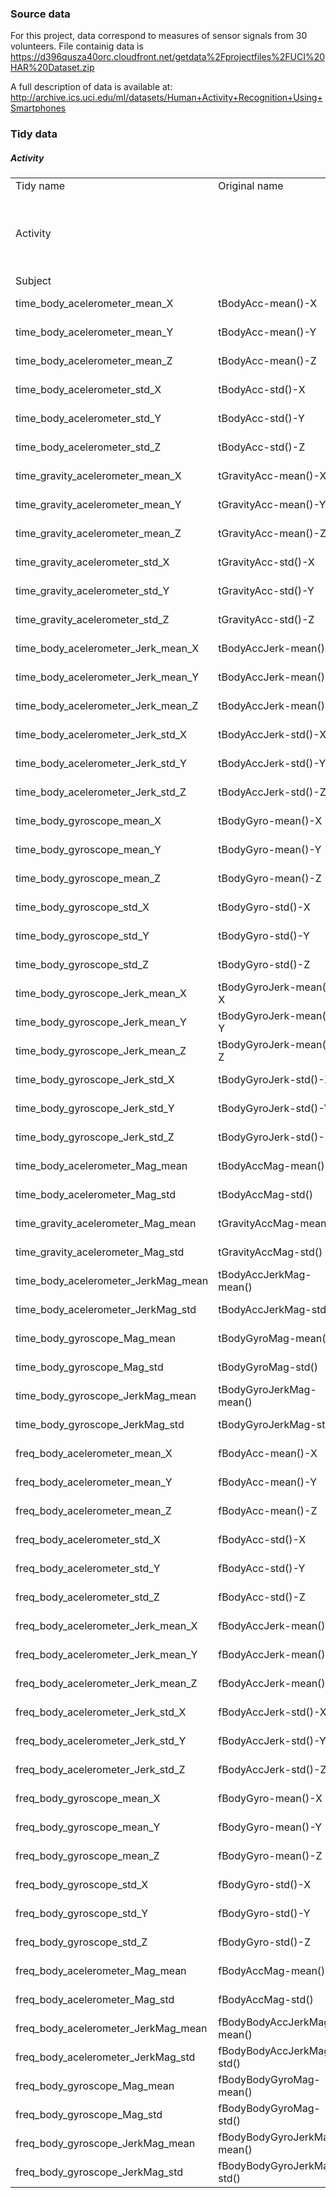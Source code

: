 
### Source data
For this project, data correspond to measures of sensor signals from 30 volunteers.  File containig data is
https://d396qusza40orc.cloudfront.net/getdata%2Fprojectfiles%2FUCI%20HAR%20Dataset.zip 

A full description of data is available at:
http://archive.ics.uci.edu/ml/datasets/Human+Activity+Recognition+Using+Smartphones 

### Tidy data
##### Activity



<table>
<tr>	<td>	Tidy name	</td><td>	Original name	</td><td>	Values	</td></tr>
<tr>	<td>	Activity	</td><td>		</td><td>	"Activity performed:  WALKING, WALKING_UPSTAIRS, WALKING_DOWNSTAIRS, SITTING, STANDING, LAYING
"	</td></tr>
<tr>	<td>	Subject	</td><td>		</td><td>	Integer form 1 to 3	</td></tr>
<tr>	<td>	time_body_acelerometer_mean_X	</td><td>	tBodyAcc-mean()-X	</td><td>	Average for the column. Double	</td></tr>
<tr>	<td>	time_body_acelerometer_mean_Y	</td><td>	tBodyAcc-mean()-Y	</td><td>	Average for the column. Double	</td></tr>
<tr>	<td>	time_body_acelerometer_mean_Z	</td><td>	tBodyAcc-mean()-Z	</td><td>	Average for the column. Double	</td></tr>
<tr>	<td>	time_body_acelerometer_std_X	</td><td>	tBodyAcc-std()-X	</td><td>	Average for the column. Double	</td></tr>
<tr>	<td>	time_body_acelerometer_std_Y	</td><td>	tBodyAcc-std()-Y	</td><td>	Average for the column. Double	</td></tr>
<tr>	<td>	time_body_acelerometer_std_Z	</td><td>	tBodyAcc-std()-Z	</td><td>	Average for the column. Double	</td></tr>
<tr>	<td>	time_gravity_acelerometer_mean_X	</td><td>	tGravityAcc-mean()-X	</td><td>	Average for the column. Double	</td></tr>
<tr>	<td>	time_gravity_acelerometer_mean_Y	</td><td>	tGravityAcc-mean()-Y	</td><td>	Average for the column. Double	</td></tr>
<tr>	<td>	time_gravity_acelerometer_mean_Z	</td><td>	tGravityAcc-mean()-Z	</td><td>	Average for the column. Double	</td></tr>
<tr>	<td>	time_gravity_acelerometer_std_X	</td><td>	tGravityAcc-std()-X	</td><td>	Average for the column. Double	</td></tr>
<tr>	<td>	time_gravity_acelerometer_std_Y	</td><td>	tGravityAcc-std()-Y	</td><td>	Average for the column. Double	</td></tr>
<tr>	<td>	time_gravity_acelerometer_std_Z	</td><td>	tGravityAcc-std()-Z	</td><td>	Average for the column. Double	</td></tr>
<tr>	<td>	time_body_acelerometer_Jerk_mean_X	</td><td>	tBodyAccJerk-mean()-X	</td><td>	Average for the column. Double	</td></tr>
<tr>	<td>	time_body_acelerometer_Jerk_mean_Y	</td><td>	tBodyAccJerk-mean()-Y	</td><td>	Average for the column. Double	</td></tr>
<tr>	<td>	time_body_acelerometer_Jerk_mean_Z	</td><td>	tBodyAccJerk-mean()-Z	</td><td>	Average for the column. Double	</td></tr>
<tr>	<td>	time_body_acelerometer_Jerk_std_X	</td><td>	tBodyAccJerk-std()-X	</td><td>	Average for the column. Double	</td></tr>
<tr>	<td>	time_body_acelerometer_Jerk_std_Y	</td><td>	tBodyAccJerk-std()-Y	</td><td>	Average for the column. Double	</td></tr>
<tr>	<td>	time_body_acelerometer_Jerk_std_Z	</td><td>	tBodyAccJerk-std()-Z	</td><td>	Average for the column. Double	</td></tr>
<tr>	<td>	time_body_gyroscope_mean_X	</td><td>	tBodyGyro-mean()-X	</td><td>	Average for the column. Double	</td></tr>
<tr>	<td>	time_body_gyroscope_mean_Y	</td><td>	tBodyGyro-mean()-Y	</td><td>	Average for the column. Double	</td></tr>
<tr>	<td>	time_body_gyroscope_mean_Z	</td><td>	tBodyGyro-mean()-Z	</td><td>	Average for the column. Double	</td></tr>
<tr>	<td>	time_body_gyroscope_std_X	</td><td>	tBodyGyro-std()-X	</td><td>	Average for the column. Double	</td></tr>
<tr>	<td>	time_body_gyroscope_std_Y	</td><td>	tBodyGyro-std()-Y	</td><td>	Average for the column. Double	</td></tr>
<tr>	<td>	time_body_gyroscope_std_Z	</td><td>	tBodyGyro-std()-Z	</td><td>	Average for the column. Double	</td></tr>
<tr>	<td>	time_body_gyroscope_Jerk_mean_X	</td><td>	tBodyGyroJerk-mean()-X	</td><td>	Average for the column. Double	</td></tr>
<tr>	<td>	time_body_gyroscope_Jerk_mean_Y	</td><td>	tBodyGyroJerk-mean()-Y	</td><td>	Average for the column. Double	</td></tr>
<tr>	<td>	time_body_gyroscope_Jerk_mean_Z	</td><td>	tBodyGyroJerk-mean()-Z	</td><td>	Average for the column. Double	</td></tr>
<tr>	<td>	time_body_gyroscope_Jerk_std_X	</td><td>	tBodyGyroJerk-std()-X	</td><td>	Average for the column. Double	</td></tr>
<tr>	<td>	time_body_gyroscope_Jerk_std_Y	</td><td>	tBodyGyroJerk-std()-Y	</td><td>	Average for the column. Double	</td></tr>
<tr>	<td>	time_body_gyroscope_Jerk_std_Z	</td><td>	tBodyGyroJerk-std()-Z	</td><td>	Average for the column. Double	</td></tr>
<tr>	<td>	time_body_acelerometer_Mag_mean	</td><td>	tBodyAccMag-mean()	</td><td>	Average for the column. Double	</td></tr>
<tr>	<td>	time_body_acelerometer_Mag_std	</td><td>	tBodyAccMag-std()	</td><td>	Average for the column. Double	</td></tr>
<tr>	<td>	time_gravity_acelerometer_Mag_mean	</td><td>	tGravityAccMag-mean()	</td><td>	Average for the column. Double	</td></tr>
<tr>	<td>	time_gravity_acelerometer_Mag_std	</td><td>	tGravityAccMag-std()	</td><td>	Average for the column. Double	</td></tr>
<tr>	<td>	time_body_acelerometer_JerkMag_mean	</td><td>	tBodyAccJerkMag-mean()	</td><td>	Average for the column. Double	</td></tr>
<tr>	<td>	time_body_acelerometer_JerkMag_std	</td><td>	tBodyAccJerkMag-std()	</td><td>	Average for the column. Double	</td></tr>
<tr>	<td>	time_body_gyroscope_Mag_mean	</td><td>	tBodyGyroMag-mean()	</td><td>	Average for the column. Double	</td></tr>
<tr>	<td>	time_body_gyroscope_Mag_std	</td><td>	tBodyGyroMag-std()	</td><td>	Average for the column. Double	</td></tr>
<tr>	<td>	time_body_gyroscope_JerkMag_mean	</td><td>	tBodyGyroJerkMag-mean()	</td><td>	Average for the column. Double	</td></tr>
<tr>	<td>	time_body_gyroscope_JerkMag_std	</td><td>	tBodyGyroJerkMag-std()	</td><td>	Average for the column. Double	</td></tr>
<tr>	<td>	freq_body_acelerometer_mean_X	</td><td>	fBodyAcc-mean()-X	</td><td>	Average for the column. Double	</td></tr>
<tr>	<td>	freq_body_acelerometer_mean_Y	</td><td>	fBodyAcc-mean()-Y	</td><td>	Average for the column. Double	</td></tr>
<tr>	<td>	freq_body_acelerometer_mean_Z	</td><td>	fBodyAcc-mean()-Z	</td><td>	Average for the column. Double	</td></tr>
<tr>	<td>	freq_body_acelerometer_std_X	</td><td>	fBodyAcc-std()-X	</td><td>	Average for the column. Double	</td></tr>
<tr>	<td>	freq_body_acelerometer_std_Y	</td><td>	fBodyAcc-std()-Y	</td><td>	Average for the column. Double	</td></tr>
<tr>	<td>	freq_body_acelerometer_std_Z	</td><td>	fBodyAcc-std()-Z	</td><td>	Average for the column. Double	</td></tr>
<tr>	<td>	freq_body_acelerometer_Jerk_mean_X	</td><td>	fBodyAccJerk-mean()-X	</td><td>	Average for the column. Double	</td></tr>
<tr>	<td>	freq_body_acelerometer_Jerk_mean_Y	</td><td>	fBodyAccJerk-mean()-Y	</td><td>	Average for the column. Double	</td></tr>
<tr>	<td>	freq_body_acelerometer_Jerk_mean_Z	</td><td>	fBodyAccJerk-mean()-Z	</td><td>	Average for the column. Double	</td></tr>
<tr>	<td>	freq_body_acelerometer_Jerk_std_X	</td><td>	fBodyAccJerk-std()-X	</td><td>	Average for the column. Double	</td></tr>
<tr>	<td>	freq_body_acelerometer_Jerk_std_Y	</td><td>	fBodyAccJerk-std()-Y	</td><td>	Average for the column. Double	</td></tr>
<tr>	<td>	freq_body_acelerometer_Jerk_std_Z	</td><td>	fBodyAccJerk-std()-Z	</td><td>	Average for the column. Double	</td></tr>
<tr>	<td>	freq_body_gyroscope_mean_X	</td><td>	fBodyGyro-mean()-X	</td><td>	Average for the column. Double	</td></tr>
<tr>	<td>	freq_body_gyroscope_mean_Y	</td><td>	fBodyGyro-mean()-Y	</td><td>	Average for the column. Double	</td></tr>
<tr>	<td>	freq_body_gyroscope_mean_Z	</td><td>	fBodyGyro-mean()-Z	</td><td>	Average for the column. Double	</td></tr>
<tr>	<td>	freq_body_gyroscope_std_X	</td><td>	fBodyGyro-std()-X	</td><td>	Average for the column. Double	</td></tr>
<tr>	<td>	freq_body_gyroscope_std_Y	</td><td>	fBodyGyro-std()-Y	</td><td>	Average for the column. Double	</td></tr>
<tr>	<td>	freq_body_gyroscope_std_Z	</td><td>	fBodyGyro-std()-Z	</td><td>	Average for the column. Double	</td></tr>
<tr>	<td>	freq_body_acelerometer_Mag_mean	</td><td>	fBodyAccMag-mean()	</td><td>	Average for the column. Double	</td></tr>
<tr>	<td>	freq_body_acelerometer_Mag_std	</td><td>	fBodyAccMag-std()	</td><td>	Average for the column. Double	</td></tr>
<tr>	<td>	freq_body_acelerometer_JerkMag_mean	</td><td>	fBodyBodyAccJerkMag-mean()	</td><td>	Average for the column. Double	</td></tr>
<tr>	<td>	freq_body_acelerometer_JerkMag_std	</td><td>	fBodyBodyAccJerkMag-std()	</td><td>	Average for the column. Double	</td></tr>
<tr>	<td>	freq_body_gyroscope_Mag_mean	</td><td>	fBodyBodyGyroMag-mean()	</td><td>	Average for the column. Double	</td></tr>
<tr>	<td>	freq_body_gyroscope_Mag_std	</td><td>	fBodyBodyGyroMag-std()	</td><td>	Average for the column. Double	</td></tr>
<tr>	<td>	freq_body_gyroscope_JerkMag_mean	</td><td>	fBodyBodyGyroJerkMag-mean()	</td><td>	Average for the column. Double	</td></tr>
<tr>	<td>	freq_body_gyroscope_JerkMag_std	</td><td>	fBodyBodyGyroJerkMag-std()	</td><td>	Average for the column. Double	</td></tr>

</table>

